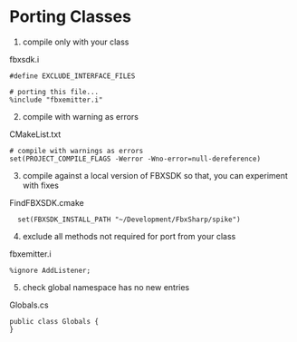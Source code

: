 # Porting Classes

1. compile only with your class

fbxsdk.i
```
#define EXCLUDE_INTERFACE_FILES

# porting this file...
%include "fbxemitter.i"
```

2. compile with warning as errors

CMakeList.txt
```
# compile with warnings as errors
set(PROJECT_COMPILE_FLAGS -Werror -Wno-error=null-dereference)
```

3. compile against a local version of FBXSDK so that, you can experiment with fixes

FindFBXSDK.cmake
```
  set(FBXSDK_INSTALL_PATH "~/Development/FbxSharp/spike")
```

4. exclude all methods not required for port from your class

fbxemitter.i
```
%ignore AddListener;
```

5. check global namespace has no new entries

Globals.cs
```
public class Globals {
}
```
